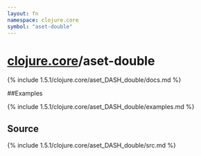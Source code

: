 ```yaml
---
layout: fn
namespace: clojure.core
symbol: "aset-double"
---
```


# [clojure.core](../)/aset-double

{% include 1.5.1/clojure.core/aset_DASH_double/docs.md %}

##Examples

{% include 1.5.1/clojure.core/aset_DASH_double/examples.md %}
## Source
{% include 1.5.1/clojure.core/aset_DASH_double/src.md %}

